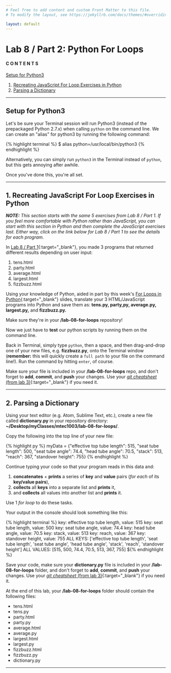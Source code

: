 ```yaml
---
# Feel free to add content and custom Front Matter to this file.
# To modify the layout, see https://jekyllrb.com/docs/themes/#overriding-theme-defaults

layout: default
---
```


<script src="https://cdn.mathjax.org/mathjax/latest/MathJax.js?config=TeX-AMS-MML_HTMLorMML" type="text/javascript"></script>
<!-- http://www.iangoodfellow.com/blog/jekyll/markdown/tex/2016/11/07/latex-in-markdown.html -->

# Lab 8 / Part 2: Python For Loops   

#### C O N T E N T S  
<a href="#setup">Setup for Python3</a>  
1. <a href="#js-stuff">Recreating JavaScript For Loop Exercises in Python</a>  
2. <a href="#dictionary">Parsing a Dictionary</a>  

* * *

<a id="setup"></a>
## Setup for Python3   

Let's be sure your Terminal session will run Python3 (instead of the prepackaged Python 2.7.x) when calling `python` on the command line. We can create an "alias" for python3 by running the following command:  

  {% highlight terminal %}
  $ alias python=/usr/local/bin/python3 {% endhighlight %}

Alternatively, you can simply run `python3` in the Terminal instead of `python`, but this gets annoying after awhile.  

Once you've done this, you're all set.  

* * *  

<a id="js-stuff"></a>
## 1. Recreating JavaScript For Loop Exercises in Python    

_**NOTE:** This section starts with the same 5 exercises from Lab 8 / Part 1. If you feel more comfortable with Python rather than JavaScript, you can start with this section in Python and then complete the JavaScript exercises last. Either way, click on the link below for Lab 8 / Part 1 to see the details for each program._  

In [Lab 8 / Part 1](/Goldford-MTEC1003-OL04/labs/08/lab-08-part1-js-for-loops.html){:target="_blank"}, you made 3 programs that returned different results depending on user input:  

  1. tens.html  
  2. party.html  
  3. average.html  
  4. largest.html
  5. fizzbuzz.html

Using your knowledge of Python, aided in part by this week's [For Loops in Python](https://einbahnstrasse.github.io/MTEC1003-OL04-slides/slides/python.for.loop.tutorial.v01/#/){:target="_blank"} slides, translate your 3 HTML/JavaScript programs into Python and save them as: **tens.py, party,py, average.py, largest.py,** and **fizzbuzz.py.**  

Make sure they're in your **/lab-08-for-loops** repository!

Now we just have to **test** our python scripts by running them on the command line.

Back in Terminal, simply type `python`, then a space, and then drag-and-drop one of your new files, e.g. **fizzbuzz.py**, onto the Terminal window (**remember:** this will quickly create a `full path` to your file on the command line!). Run the command by hitting `enter`, of course.

Make sure your file is included in your **/lab-08-for-loops** repo, and don't forget to **add**, **commit**, and **push** your changes. Use your [_git cheatsheet_ (from lab 3)](/Goldford-MTEC1003-OL04/labs/03/lab-03-git-intro.html){:target="_blank"} if you need it.  

* * *   

<a id="dictionary"></a>
## 2. Parsing a Dictionary  

Using your text editor (e.g. Atom, Sublime Text, etc.), create a new file called **dictionary.py** in your repository directory: **~/Desktop/myClasses/mtec1003/lab-08-for-loops/**.  

Copy the following into the top line of your new file:  

  {% highlight py %} myData = {"effective top tube length": 515, "seat tube length": 500, "seat tube angle": 74.4, "head tube angle": 70.5, "stack": 513, "reach": 367, "standover height": 755} {% endhighlight %}

Continue typing your code so that your program reads in this data and:
  1. **concatenates** + **prints** a series of **key** and **value** pairs (_for each_ of its **key/value pairs**),  
  2. **collects** all **keys** into a separate list and **prints** it,  
  3. and **collects** all values into another list and **prints** it.  

Use 1 _for loop_ to do these tasks.  

Your output in the console should look something like this:  

  {% highlight terminal %}
  key: effective top tube length, value: 515
  key: seat tube length, value: 500
  key: seat tube angle, value: 74.4
  key: head tube angle, value: 70.5
  key: stack, value: 513
  key: reach, value: 367
  key: standover height, value: 755
  ALL KEYS: ['effective top tube length', 'seat tube length', 'seat tube angle', 'head tube angle', 'stack', 'reach', 'standover height']
  ALL VALUES: [515, 500, 74.4, 70.5, 513, 367, 755]
  ${% endhighlight %}

Save your code, make sure your **dictionary.py** file is included in your **/lab-08-for-loops** folder, and don't forget to **add**, **commit**, and **push** your changes. Use your [_git cheatsheet_ (from lab 3)](/Goldford-MTEC1003-OL04/labs/03/lab-03-git-intro.html){:target="_blank"} if you need it.  

At the end of this lab, your **/lab-08-for-loops** folder should contain the following files:  
  * tens.html  
  * tens.py  
  * party.html  
  * party.py  
  * average.html  
  * average.py  
  * largest.html  
  * largest.py  
  * fizzbuzz.html  
  * fizzbuzz.py  
  * dictionary.py  

* * *
